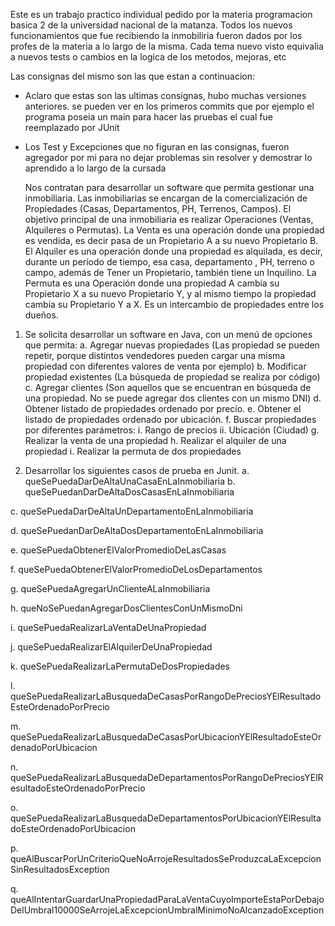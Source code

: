 Este es un trabajo practico individual pedido por la materia programacion basica 2 de la universidad nacional de la matanza.
Todos los nuevos funcionamientos que fue recibiendo la inmobiliria fueron dados por los profes de la materia a lo largo de la misma. Cada tema nuevo visto equivalia a nuevos tests o cambios en la logica de los metodos, mejoras, etc

Las consignas del mismo son las que estan a continuacion: 
* Aclaro que estas son las ultimas consignas, hubo muchas versiones anteriores. se pueden ver en los primeros commits que por ejemplo el programa poseia un main para hacer las pruebas el cual fue reemplazado por JUnit
* Los Test y Excepciones que no figuran en las consignas, fueron agregador por mi para no dejar problemas sin resolver y demostrar lo aprendido a lo largo de la cursada




  Nos contratan para desarrollar un software que permita gestionar una inmobiliaria.
Las inmobiliarias se encargan de la comercialización de Propiedades (Casas, Departamentos, PH, Terrenos, Campos).
El objetivo principal de una inmobiliaria es realizar Operaciones (Ventas, Alquileres o Permutas).
La Venta es una operación donde una propiedad es vendida, es decir pasa de un Propietario A a su nuevo Propietario B.
El Alquiler es una operación donde una propiedad es alquilada, es decir, durante un período de tiempo, esa casa, departamento , PH, terreno o campo, además de Tener un Propietario, también tiene un Inquilino.
La Permuta es una Operación donde una propiedad A cambia su Propietario X a su nuevo Propietario Y, y al mismo tiempo la propiedad cambia su Propietario Y a X. Es un intercambio de propiedades entre los dueños.

1.	Se solicita desarrollar un software en Java, con un menú de opciones que permita:
a.	Agregar nuevas propiedades (Las propiedad se pueden repetir, porque distintos vendedores pueden cargar una misma propiedad con diferentes valores de venta por ejemplo)
b.	 Modificar propiedad existentes (La búsqueda de propiedad se realiza por código)
c.	Agregar clientes (Son aquellos que se encuentran en búsqueda de una propiedad. No se puede agregar dos clientes con un mismo DNI)
d.	Obtener listado de propiedades ordenado por precio.
e.	Obtener el listado de propiedades ordenado por ubicación.
f.	Buscar propiedades por diferentes parámetros:
i.	Rango de precios
ii.	Ubicación (Ciudad)
g.	Realizar la venta de una propiedad
h.	Realizar el alquiler de una propiedad
i.	Realizar la permuta de dos propiedades

3.	Desarrollar los siguientes casos de prueba en Junit.
a.	queSePuedaDarDeAltaUnaCasaEnLaInmobiliaria
b.	queSePuedanDarDeAltaDosCasasEnLaInmobiliaria

c.	queSePuedaDarDeAltaUnDepartamentoEnLaInmobiliaria

d.	queSePuedanDarDeAltaDosDepartamentoEnLaInmobiliaria

e.	queSePuedaObtenerElValorPromedioDeLasCasas

f.	queSePuedaObtenerElValorPromedioDeLosDepartamentos

g.	queSePuedaAgregarUnClienteALaInmobiliaria

h.	queNoSePuedanAgregarDosClientesConUnMismoDni

i.	queSePuedaRealizarLaVentaDeUnaPropiedad

j.	queSePuedaRealizarElAlquilerDeUnaPropiedad

k.	queSePuedaRealizarLaPermutaDeDosPropiedades

l.	queSePuedaRealizarLaBusquedaDeCasasPorRangoDePreciosYElResultadoEsteOrdenadoPorPrecio

m.	queSePuedaRealizarLaBusquedaDeCasasPorUbicacionYElResultadoEsteOrdenadoPorUbicacion

n.	queSePuedaRealizarLaBusquedaDeDepartamentosPorRangoDePreciosYElResultadoEsteOrdenadoPorPrecio

o.	queSePuedaRealizarLaBusquedaDeDepartamentosPorUbicacionYElResultadoEsteOrdenadoPorUbicacion

p.	queAlBuscarPorUnCriterioQueNoArrojeResultadosSeProduzcaLaExcepcionSinResultadosException

q.	queAlIntentarGuardarUnaPropiedadParaLaVentaCuyoImporteEstaPorDebajoDelUmbral10000SeArrojeLaExcepcionUmbralMinimoNoAlcanzadoException

